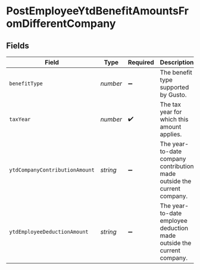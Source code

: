 # PostEmployeeYtdBenefitAmountsFromDifferentCompany


## Fields

| Field                                                                   | Type                                                                    | Required                                                                | Description                                                             |
| ----------------------------------------------------------------------- | ----------------------------------------------------------------------- | ----------------------------------------------------------------------- | ----------------------------------------------------------------------- |
| `benefitType`                                                           | *number*                                                                | :heavy_minus_sign:                                                      | The benefit type supported by Gusto.                                    |
| `taxYear`                                                               | *number*                                                                | :heavy_check_mark:                                                      | The tax year for which this amount applies.                             |
| `ytdCompanyContributionAmount`                                          | *string*                                                                | :heavy_minus_sign:                                                      | The year-to-date company contribution made outside the current company. |
| `ytdEmployeeDeductionAmount`                                            | *string*                                                                | :heavy_minus_sign:                                                      | The year-to-date employee deduction made outside the current company.   |